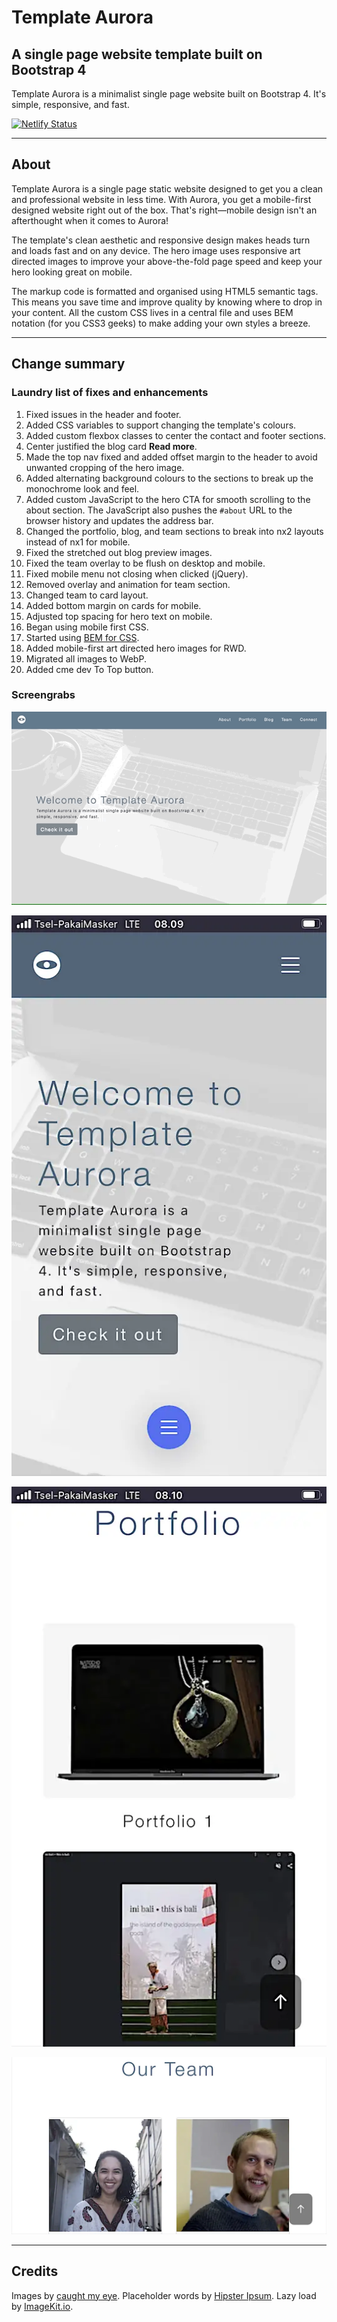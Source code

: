 # Template Aurora

## A single page website template built on Bootstrap 4

Template Aurora is a minimalist single page website built on Bootstrap 4. It's simple, responsive, and fast. 

[![Netlify Status](https://api.netlify.com/api/v1/badges/9c58f724-923b-4de0-a110-6314af5ab5e9/deploy-status)](https://app.netlify.com/sites/determined-golick-341803/deploys)

---

## About

Template Aurora is a single page static website designed to get you a clean and professional website in less time. With Aurora, you get a mobile-first designed website right out of the box. That's right—mobile design isn't an afterthought when it comes to Aurora!

The template's clean aesthetic and responsive design makes heads turn and loads fast and on any device. The hero image uses responsive art directed images to improve your above-the-fold page speed and keep your hero looking great on mobile.

The markup code is formatted and organised using HTML5 semantic tags. This means you save time and improve quality by knowing where to drop in your content. All the custom CSS lives in a central file and uses BEM notation (for you CSS3 geeks) to make adding your own styles a breeze. 

---

## Change summary

### Laundry list of fixes and enhancements

1. Fixed issues in the header and footer.
1. Added CSS variables to support changing the template's colours.
1. Added custom flexbox classes to center the contact and footer sections.
1. Center justified the blog card **Read more**.
1. Made the top nav fixed and added offset margin to the header to avoid unwanted cropping of the hero image.
1. Added alternating background colours to the sections to break up the monochrome look and feel.
1. Added custom JavaScript to the hero CTA for smooth scrolling to the about section. The JavaScript also pushes the `#about` URL to the browser history and updates the address bar.
1. Changed the portfolio, blog, and team sections to break into nx2 layouts instead of nx1 for mobile.
1. Fixed the stretched out blog preview images.
1. Fixed the team overlay to be flush on desktop and mobile.
1. Fixed mobile menu not closing when clicked (jQuery).
1. Removed overlay and animation for team section.
1. Changed team to card layout.
1. Added bottom margin on cards for mobile.
1. Adjusted top spacing for hero text on mobile.
1. Began using mobile first CSS.
1. Started using [BEM for CSS](http://getbem.com/naming/).
1. Added mobile-first art directed hero images for RWD.
1. Migrated all images to WebP.
1. Added cme dev To Top button.

### Screengrabs

![Demo video](images/aurora-demo-op.gif)

![Responsive Hero section](images/aurora-hero-mob.webp)

![Responsive Portfolio section](images/aurora-portfolio-mob.webp)

![Responsive Team section landscape orientation](images/aurora-team-mob.webp)

---

## Credits

Images by [caught my eye](https://www.caughtmyeye.cc/). Placeholder words by [Hipster Ipsum](https://hipsum.co/). Lazy load by [ImageKit.io](https://imagekit.io/).
